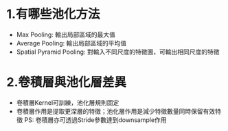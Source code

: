 1.有哪些池化方法
===
- Max Pooling: 輸出局部區域的最大值
- Average Pooling: 輸出局部區域的平均值
- Spatial Pyramid Pooling: 對輸入不同尺度的特徵圖，可輸出相同尺度的特徵

2.卷積層與池化層差異
===
- 卷積層Kernel可訓練，池化層規則固定
- 卷積層作用是提取更深層的特徵；池化層作用是減少特徵數量同時保留有效特徵
PS: 卷積層亦可透過Stride參數達到downsample作用
